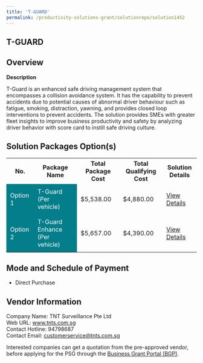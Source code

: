 ```yaml
---
title: 'T-GUARD'
permalink: /productivity-solutions-grant/solutionrepo/solution1452
---
```


## T-GUARD

## Overview

**Description**

T-Guard is an enhanced safe driving management system that encompasses a collision avoidance system. It has the capability to prevent accidents due to potential causes of abnormal driver behaviour such as fatigue, smoking, distraction, yawning, and provides closed loop interventions to prevent accidents. The solution provides SMEs with greater fleet insights to improve business productivity and safety by analyzing driver behavior with score card to instill safe driving culture.

## Solution Packages Option(s)

<table>
<tr>
<th><b>No.</b></th>
<th><b>Package Name</b></th>
<th><b>Total Package Cost</b></th>
<th><b>Total Qualifying Cost</b></th>
<th><b>Solution Details</b></th>
</tr>
<tr>
<td style='padding: 10px; background-color: #037E8A; color: #FFFFFF;'>Option 1</td>
<td style='padding: 10px; background-color: #037E8A; color: #FFFFFF;'>T-Guard (Per vehicle)</td>
<td style='padding: 10px;'>$5,538.00</td>
<td style='padding: 10px;'>$4,880.00</td>
<td style='padding: 10px;'><a href='/images/psg/TNT_20220398_Desensitised_Annex_3_Part_1.pdf' target='_blank'>View Details</a></td>
</tr>
<tr>
<td style='padding: 10px; background-color: #037E8A; color: #FFFFFF;'>Option 2</td>
<td style='padding: 10px; background-color: #037E8A; color: #FFFFFF;'>T-Guard Enhance (Per vehicle)</td>
<td style='padding: 10px;'>$5,657.00</td>
<td style='padding: 10px;'>$4,390.00</td>
<td style='padding: 10px;'><a href='/images/psg/TNT_20220398_Desensitised_Annex_3_Part_2.pdf' target='_blank'>View Details</a></td>
</tr>
</table>

## Mode and Schedule of Payment

 - Direct Purchase

## Vendor Information

 Company Name: TNT Surveillance Pte Ltd<br>Web URL: www.tnts.com.sg <br>Contact Hotline: 94798687 <br>Contact Email: customerservice@tnts.com.sg <br>

Interested companies can get a quotation from the pre-approved vendor, before applying for the PSG through the <a href='https://www.businessgrants.gov.sg/' target='_blank' rel='noopener'>Business Grant Portal (BGP)</a>.

<script src="/jquery/resize-tables.js"></script>
